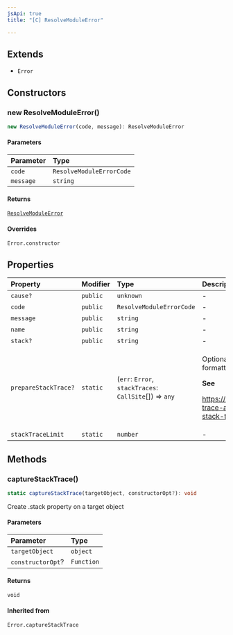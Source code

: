 ```yaml
---
jsApi: true
title: "[C] ResolveModuleError"

---
```

## Extends

- `Error`

## Constructors

### new ResolveModuleError()

```ts
new ResolveModuleError(code, message): ResolveModuleError
```

#### Parameters

| Parameter | Type |
| :------ | :------ |
| `code` | `ResolveModuleErrorCode` |
| `message` | `string` |

#### Returns

[`ResolveModuleError`](ResolveModuleError.md)

#### Overrides

`Error.constructor`

## Properties

| Property | Modifier | Type | Description | Inherited from |
| :------ | :------ | :------ | :------ | :------ |
| `cause?` | `public` | `unknown` | - | `Error.cause` |
| `code` | `public` | `ResolveModuleErrorCode` | - | - |
| `message` | `public` | `string` | - | `Error.message` |
| `name` | `public` | `string` | - | `Error.name` |
| `stack?` | `public` | `string` | - | `Error.stack` |
| `prepareStackTrace?` | `static` | (`err`: `Error`, `stackTraces`: `CallSite`[]) => `any` | <p>Optional override for formatting stack traces</p><p>**See**</p><p>https://v8.dev/docs/stack-trace-api#customizing-stack-traces</p> | `Error.prepareStackTrace` |
| `stackTraceLimit` | `static` | `number` | - | `Error.stackTraceLimit` |

## Methods

### captureStackTrace()

```ts
static captureStackTrace(targetObject, constructorOpt?): void
```

Create .stack property on a target object

#### Parameters

| Parameter | Type |
| :------ | :------ |
| `targetObject` | `object` |
| `constructorOpt`? | `Function` |

#### Returns

`void`

#### Inherited from

`Error.captureStackTrace`
